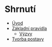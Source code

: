 # Shrnutí

- [Úvod](./01_introduction/01_introduction.md)
- [Základní pravidla](./02_core_rules/01_core_rules.md)
  - [Výzvy](./02_core_rules/02_challenges.md)
- [Tvorba postavy](./03_character_creation/01_character_creation.md)

